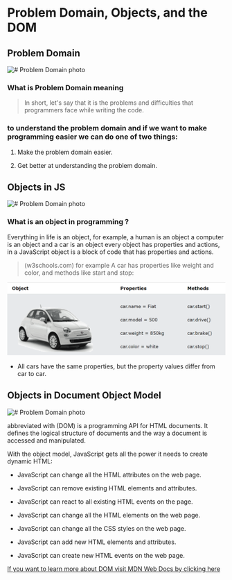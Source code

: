 # Problem Domain, Objects, and the DOM

## **Problem Domain**

![# Problem Domain photo](https://www.goodcore.co.uk/blog/wp-content/uploads/2019/08/coding-vs-programming-2.jpg)

### What is Problem Domain meaning

> In short, let's say that it is the problems and difficulties that programmers face while writing the code.

### to understand the problem domain and if we want to make programming easier we can do one of two things:

1. Make the problem domain easier.

2. Get better at understanding the problem domain.

## **Objects in JS**

![# Problem Domain photo](https://cdn.programiz.com/sites/tutorial2program/files/javascript-object-properties.png)

### What is an object in programming ?

Everything in life is an object, for example, a human is an object a computer is an object and a car is an object every object has properties and actions, in a JavaScript object is a block of code that has properties and actions.

> (w3schools.com) for example A car has properties like weight and color, and methods like start and stop:

![# Problem Domain photo](car.png)

- All cars have the same properties, but the property values differ from car to car.

## **Objects in Document Object Model**

![# Problem Domain photo](https://upload.wikimedia.org/wikipedia/commons/thumb/5/5a/DOM-model.svg/1200px-DOM-model.svg.png)

 abbreviated with (DOM) is a programming API for HTML documents. It defines the logical structure of documents and the way a document is accessed and manipulated.

 With the object model, JavaScript gets all the power it needs to create dynamic HTML:

 - JavaScript can change all the HTML attributes on the web page.

- JavaScript can remove existing HTML elements and attributes.

- JavaScript can react to all existing HTML events on the page.

- JavaScript can change all the HTML elements on the web page.

- JavaScript can change all the CSS styles on the web page.

- JavaScript can add new HTML elements and attributes.

- JavaScript can create new HTML events on the web page.

[If you want to learn more about DOM visit MDN Web Docs by clicking here](https://developer.mozilla.org/en-US/docs/Web/API/Document_Object_Model/Introduction)
